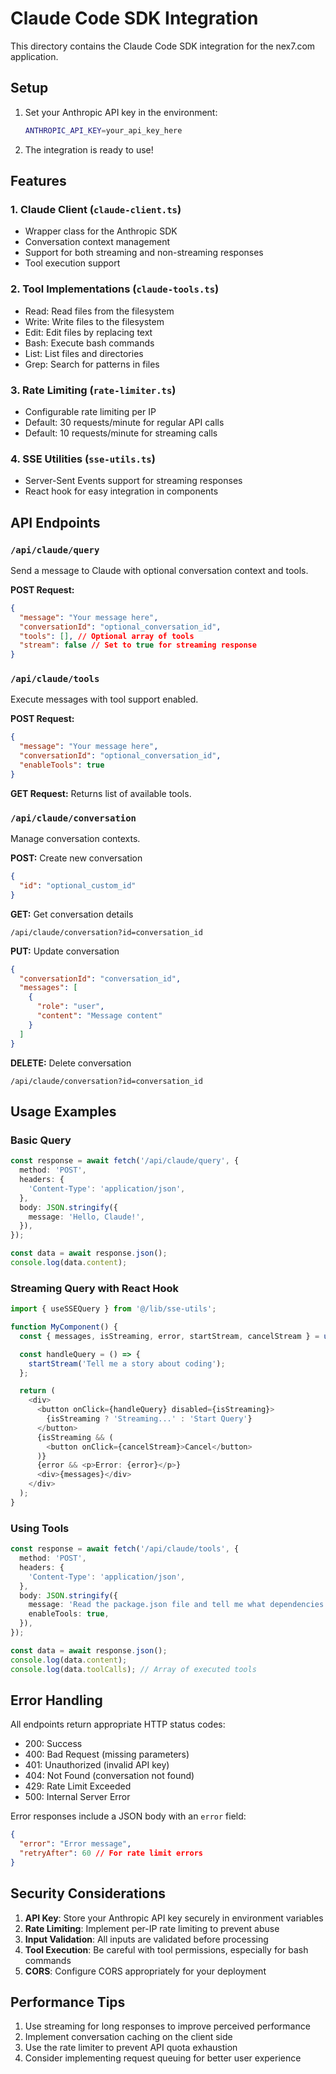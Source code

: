 # Claude Code SDK Integration

This directory contains the Claude Code SDK integration for the nex7.com application.

## Setup

1. Set your Anthropic API key in the environment:
   ```bash
   ANTHROPIC_API_KEY=your_api_key_here
   ```

2. The integration is ready to use!

## Features

### 1. Claude Client (`claude-client.ts`)
- Wrapper class for the Anthropic SDK
- Conversation context management
- Support for both streaming and non-streaming responses
- Tool execution support

### 2. Tool Implementations (`claude-tools.ts`)
- Read: Read files from the filesystem
- Write: Write files to the filesystem
- Edit: Edit files by replacing text
- Bash: Execute bash commands
- List: List files and directories
- Grep: Search for patterns in files

### 3. Rate Limiting (`rate-limiter.ts`)
- Configurable rate limiting per IP
- Default: 30 requests/minute for regular API calls
- Default: 10 requests/minute for streaming calls

### 4. SSE Utilities (`sse-utils.ts`)
- Server-Sent Events support for streaming responses
- React hook for easy integration in components

## API Endpoints

### `/api/claude/query`
Send a message to Claude with optional conversation context and tools.

**POST Request:**
```json
{
  "message": "Your message here",
  "conversationId": "optional_conversation_id",
  "tools": [], // Optional array of tools
  "stream": false // Set to true for streaming response
}
```

### `/api/claude/tools`
Execute messages with tool support enabled.

**POST Request:**
```json
{
  "message": "Your message here",
  "conversationId": "optional_conversation_id",
  "enableTools": true
}
```

**GET Request:**
Returns list of available tools.

### `/api/claude/conversation`
Manage conversation contexts.

**POST:** Create new conversation
```json
{
  "id": "optional_custom_id"
}
```

**GET:** Get conversation details
```
/api/claude/conversation?id=conversation_id
```

**PUT:** Update conversation
```json
{
  "conversationId": "conversation_id",
  "messages": [
    {
      "role": "user",
      "content": "Message content"
    }
  ]
}
```

**DELETE:** Delete conversation
```
/api/claude/conversation?id=conversation_id
```

## Usage Examples

### Basic Query
```typescript
const response = await fetch('/api/claude/query', {
  method: 'POST',
  headers: {
    'Content-Type': 'application/json',
  },
  body: JSON.stringify({
    message: 'Hello, Claude!',
  }),
});

const data = await response.json();
console.log(data.content);
```

### Streaming Query with React Hook
```typescript
import { useSSEQuery } from '@/lib/sse-utils';

function MyComponent() {
  const { messages, isStreaming, error, startStream, cancelStream } = useSSEQuery();

  const handleQuery = () => {
    startStream('Tell me a story about coding');
  };

  return (
    <div>
      <button onClick={handleQuery} disabled={isStreaming}>
        {isStreaming ? 'Streaming...' : 'Start Query'}
      </button>
      {isStreaming && (
        <button onClick={cancelStream}>Cancel</button>
      )}
      {error && <p>Error: {error}</p>}
      <div>{messages}</div>
    </div>
  );
}
```

### Using Tools
```typescript
const response = await fetch('/api/claude/tools', {
  method: 'POST',
  headers: {
    'Content-Type': 'application/json',
  },
  body: JSON.stringify({
    message: 'Read the package.json file and tell me what dependencies are installed',
    enableTools: true,
  }),
});

const data = await response.json();
console.log(data.content);
console.log(data.toolCalls); // Array of executed tools
```

## Error Handling

All endpoints return appropriate HTTP status codes:
- 200: Success
- 400: Bad Request (missing parameters)
- 401: Unauthorized (invalid API key)
- 404: Not Found (conversation not found)
- 429: Rate Limit Exceeded
- 500: Internal Server Error

Error responses include a JSON body with an `error` field:
```json
{
  "error": "Error message",
  "retryAfter": 60 // For rate limit errors
}
```

## Security Considerations

1. **API Key**: Store your Anthropic API key securely in environment variables
2. **Rate Limiting**: Implement per-IP rate limiting to prevent abuse
3. **Input Validation**: All inputs are validated before processing
4. **Tool Execution**: Be careful with tool permissions, especially for bash commands
5. **CORS**: Configure CORS appropriately for your deployment

## Performance Tips

1. Use streaming for long responses to improve perceived performance
2. Implement conversation caching on the client side
3. Use the rate limiter to prevent API quota exhaustion
4. Consider implementing request queuing for better user experience